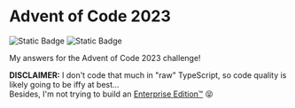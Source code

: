 # Advent of Code 2023

![Static Badge](https://img.shields.io/badge/TypeScript-v5.3.2-%233178C6?logo=typescript&logoColor=white) ![Static Badge](https://img.shields.io/badge/%E2%98%85_Stars-6/50-%23c28408)

My answers for the Advent of Code 2023 challenge!


**DISCLAIMER:** I don't code that much in "raw" TypeScript, so code quality is likely going to be iffy at best...<br>
Besides, I'm not trying to build an [Enterprise Edition™](https://github.com/EnterpriseQualityCoding/FizzBuzzEnterpriseEdition) 😝
